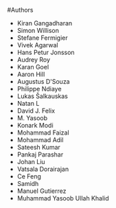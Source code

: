 #Authors

* Kiran Gangadharan
* Simon Willison
* Stefane Fermigier
* Vivek Agarwal
* Hans Petur Jonsson
* Audrey Roy
* Karan Goel
* Aaron Hill
* Augustus D'Souza
* Philippe Ndiaye
* Lukas Šalkauskas
* Natan L
* David J. Felix
* M. Yasoob
* Konark Modi
* Mohammad Faizal
* Mohammad Adil
* Sateesh Kumar
* Pankaj Parashar
* Johan Liu
* Vatsala Dorairajan
* Ce Feng
* Samidh
* Manuel Gutierrez
* Muhammad Yasoob Ullah Khalid
